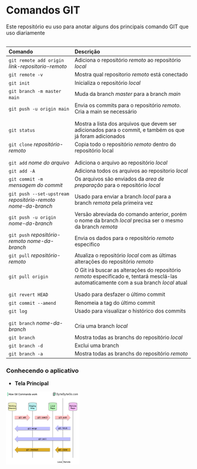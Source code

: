 
# Comandos GIT

Este repositório eu uso para anotar alguns dos principais comando GIT que uso diariamente


## 

| Comando   | Descrição                           |
| :---------- | :---------------------------------- |
| `git remote add origin` *link-repositorio-remoto* | Adiciona o repositório *remoto* ao repositório *local* |
|`git remote -v`| Mostra qual repositorio *remoto* está conectado|
|`git init`| Inicializa o repositório *local* |
|`git branch -m master main`| Muda da branch *master* para a branch *main*|
|`git push -u origin main`| Envia os commits para o repositório *remoto*. Cria a main se necessário |
|||
|||
|`git status`| Mostra a lista dos arquivos que devem ser adicionados para o commit, e também os que já foram adicionados|
|`git clone` *repositório-remoto*| Copia todo o repositório *remoto* dentro do repositório local|
|||
|||
|`git add` *nome do arquivo*| Adiciona o arquivo ao repositório *local*|
|`git add -A`| Adiciona todos os arquivos ao repositorio *local*|
|`git commit -m` *mensagem do commit*| Os arquivos são enviados da *area de preparação* para o repositório *local*|
|`git push --set-upstream` *repositório-remoto* *nome-da-branch*| Usado para enviar a branch *local* para a branch *remota* pela primeira vez|
|`git push -u origin` *nome-da-branch*| Versão abreviada do comando anterior, porém o nome da branch *local* precisa ser o mesmo da branch *remota*|
|`git push` *repositório-remoto* *nome-da-branch*| Envia os dados para o repositório *remoto* especifico|
|`git pull` *repositório-remoto*| Atualiza o repositório *local* com as últimas alterações do repositório *remoto*|
|`git pull origin`| O Git irá buscar as alterações do repositório *remoto* especificado e, tentará mesclá-las automaticamente com a sua branch *local* atual|
|||
|||
|`git revert HEAD`| Usado para desfazer o último commit|
|`git commit --amend`| Renomeia a tag do último commit|
|`git log`| Usado para visualizar o histórico dos commits|
|||
|||
|`git branch` *nome-da-branch*| Cria uma branch *local*|
|`git branch`| Mostra todas as branchs do repositório *local*|
|`git branch -d`| Exclui uma branch|
|`git branch -a`| Mostra todas as branchs do repositório *remoto*|



### Conhecendo o aplicativo

- **Tela Principal**
<img src="https://github.com/matheusodecam/comandosGit/blob/main/image.jpg" width="200">

